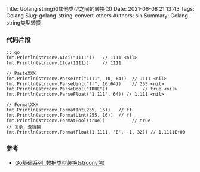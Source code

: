 Title: Golang string和其他类型之间的转换(3)
Date: 2021-06-08 21:13:43
Tags: Golang
Slug: golang-string-convert-others
Authors: sin
Summary: Golang string类型转换

### 代码片段

    :::go
    fmt.Println(strconv.Atoi("1111"))   // 1111 <nil>
    fmt.Println(strconv.Itoa(1111))     // 1111

    // PasteXXX
    fmt.Println(strconv.ParseInt("1111", 10, 64))  // 1111 <nil>
    fmt.Println(strconv.ParseUint("ff", 16,64))    // 255 <nil>
    fmt.Println(strconv.ParseBool("TRUE"))             // true <nil>
    fmt.Println(strconv.ParseFloat("1.111", 64)) // 1.111 <nil>

    // FormatXXX
    fmt.Println(strconv.FormatInt(255, 16))   // ff
    fmt.Println(strconv.FormatUint(255, 16))  // ff
    fmt.Println(strconv.FormatBool(true))          // true
    // 复杂，查链接
    fmt.Println(strconv.FormatFloat(1.1111, 'E', -1, 32)) // 1.1111E+00


### 参考

- [Go基础系列: 数据类型装换(strconv包)](https://www.cnblogs.com/f-ck-need-u/p/9863915.html)